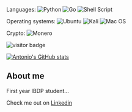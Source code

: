 Languages:
![Python](https://img.shields.io/badge/python-3670A0?style=for-the-badge&logo=python&logoColor=ffdd54)
![Go](https://img.shields.io/badge/go-%2300ADD8.svg?style=for-the-badge&logo=go&logoColor=white)
![Shell Script](https://img.shields.io/badge/shell_script-%23121011.svg?style=for-the-badge&logo=gnu-bash&logoColor=white)

Operating systems:
![Ubuntu](https://img.shields.io/badge/Ubuntu-E95420?style=for-the-badge&logo=ubuntu&logoColor=white)
![Kali](https://img.shields.io/badge/Kali-268BEE?style=for-the-badge&logo=kalilinux&logoColor=white)
![Mac OS](https://img.shields.io/badge/mac%20os-000000?style=for-the-badge&logo=macos&logoColor=F0F0F0)

Crypto:
![Monero](https://img.shields.io/badge/monero-FF6600?style=for-the-badge&logo=monero&logoColor=white)

![visitor badge](https://visitor-badge.glitch.me/badge?page_id=acheong08.visitor-badge)

[![Antonio's GitHub stats](https://github-readme-stats.vercel.app/api?username=acheong08)](https://github.com/anuraghazra/github-readme-stats)

## About me
First year IBDP student...

Check me out on [Linkedin](https://linkedin.com/in/acheong08)
